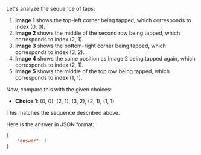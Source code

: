 Let's analyze the sequence of taps:

1. **Image 1** shows the top-left corner being tapped, which corresponds to index (0, 0).
2. **Image 2** shows the middle of the second row being tapped, which corresponds to index (2, 1).
3. **Image 3** shows the bottom-right corner being tapped, which corresponds to index (3, 2).
4. **Image 4** shows the same position as Image 2 being tapped again, which corresponds to index (2, 1).
5. **Image 5** shows the middle of the top row being tapped, which corresponds to index (1, 1).

Now, compare this with the given choices:

- **Choice 1**: (0, 0), (2, 1), (3, 2), (2, 1), (1, 1)

This matches the sequence described above.

Here is the answer in JSON format:

```json
{
    "answer": 1
}
```